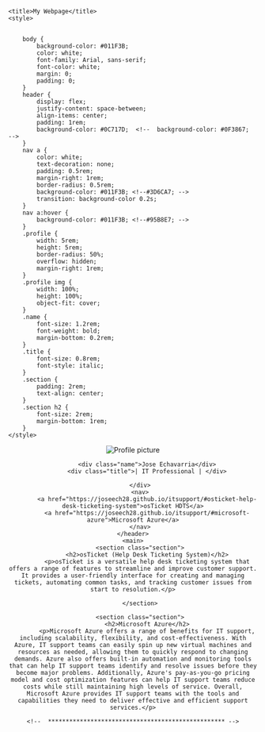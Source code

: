 
<html>
<head>
	
	<title>My Webpage</title>
	<style>
		
		
		body {
			background-color: #011F3B;
			color: white;
			font-family: Arial, sans-serif;
			font-color: white;
			margin: 0;
			padding: 0;
		}
		header {
			display: flex;
			justify-content: space-between;
			align-items: center;
			padding: 1rem;
			background-color: #0C717D;  <!--  background-color: #0F3867;  -->
		}
		nav a {
			color: white;
			text-decoration: none;
			padding: 0.5rem;
			margin-right: 1rem;
			border-radius: 0.5rem;
			background-color: #011F3B; <!--#3D6CA7; -->
			transition: background-color 0.2s;
		}
		nav a:hover {
			background-color: #011F3B; <!--#95B8E7; -->
		}
		.profile {
			width: 5rem;
			height: 5rem;
			border-radius: 50%;
			overflow: hidden;
			margin-right: 1rem;
		}
		.profile img {
			width: 100%;
			height: 100%;
			object-fit: cover;
		}
		.name {
			font-size: 1.2rem;
			font-weight: bold;
			margin-bottom: 0.2rem;
		}
		.title {
			font-size: 0.8rem;
			font-style: italic;
		}
		.section {
			padding: 2rem;
			text-align: center;
		}
		.section h2 {
			font-size: 2rem;
			margin-bottom: 1rem;
		}
	</style>
</head>
<body>
	<header>
		<div class="profile">
			<img src="https://avatars.githubusercontent.com/u/125638971?v=4" alt="Profile picture">
		</div>
		<div class="info">

<style>.name {color: white;}</style>	
			<div class="name">Jose Echavarria</div>
			<div class="title">| IT Professional | </div>

		</div>
		<nav>
			<a href="https://joseech28.github.io/itsupport/#osticket-help-desk-ticketing-system">osTicket HDTS</a>
			<a href="https://joseech28.github.io/itsupport/#microsoft-azure">Microsoft Azure</a>
		</nav>
	</header>
	<main>
		<section class="section">
			<h2>osTicket (Help Desk Ticketing System)</h2>
			<p>osTicket is a versatile help desk ticketing system that offers a range of features to streamline and improve customer support. It provides a user-friendly interface for creating and managing tickets, automating common tasks, and tracking customer issues from start to resolution.</p>

		</section>
	
 		<section class="section">
			<h2>Microsoft Azure</h2>
			<p>Microsoft Azure offers a range of benefits for IT support, including scalability, flexibility, and cost-effectiveness. With Azure, IT support teams can easily spin up new virtual machines and resources as needed, allowing them to quickly respond to changing demands. Azure also offers built-in automation and monitoring tools that can help IT support teams identify and resolve issues before they become major problems. Additionally, Azure's pay-as-you-go pricing model and cost optimization features can help IT support teams reduce costs while still maintaining high levels of service. Overall, Microsoft Azure provides IT support teams with the tools and capabilities they need to deliver effective and efficient support services.</p>
			
	<!--  ************************************************** -->
